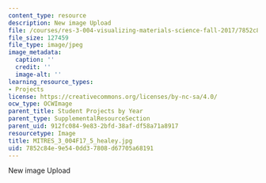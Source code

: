 ```yaml
---
content_type: resource
description: New image Upload
file: /courses/res-3-004-visualizing-materials-science-fall-2017/7852c84e9e540dd37808d67705a68191_MITRES_3_004F17_5_healey.jpg
file_size: 127459
file_type: image/jpeg
image_metadata:
  caption: ''
  credit: ''
  image-alt: ''
learning_resource_types:
- Projects
license: https://creativecommons.org/licenses/by-nc-sa/4.0/
ocw_type: OCWImage
parent_title: Student Projects by Year
parent_type: SupplementalResourceSection
parent_uid: 912fc084-9e83-2bfd-38af-df58a71a8917
resourcetype: Image
title: MITRES_3_004F17_5_healey.jpg
uid: 7852c84e-9e54-0dd3-7808-d67705a68191
---
```

New image Upload